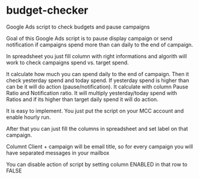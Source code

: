 # budget-checker
Google Ads script to check budgets and pause campaigns

Goal of this Google Ads script is to pause display campaign or send notification if campaigns spend more than can daily to the end of campaign.

In spreadsheet you just fill column with right informations and algorith will work to check campaigns spend vs. target spend.

It calculate how much you can spend daily to the end of campaign. Then it check yesterday spend and today spend. If yesterday spend is higher than can be it will do action (pause/notification). It calculate with column Pause Ratio and Notification ratio. It will multiply yesterday/today spend with Ratios and if its higher than target daily spend it will do action.

It is easy to implement. You just put the script on your MCC account and enable hourly run.

After that you can just fill the columns in spreadsheet and set label on that campaign.

Columnt Client + campaign will be email title, so for every campaign you will have separated messages in your mailbox

You can disable action of script by setting column ENABLED in that row to FALSE
